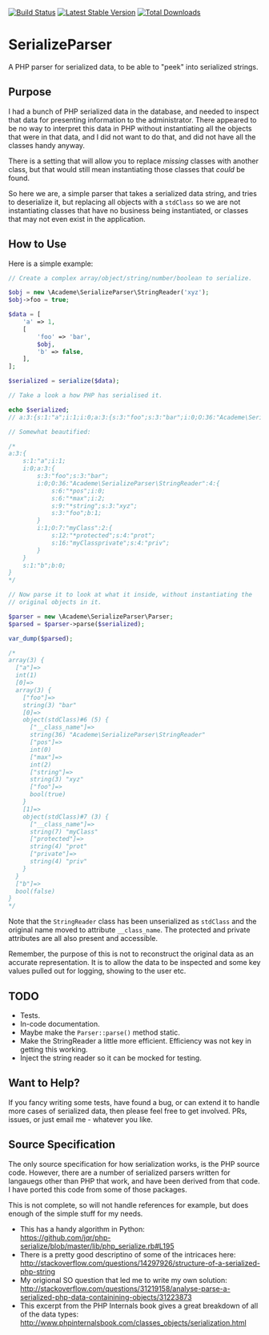 [![Build Status](https://travis-ci.org/academe/SerializeParser.png?branch=master)](https://travis-ci.org/academe/SerializeParser)
[![Latest Stable Version](https://poser.pugx.org/academe/SerializeParser/version.png)](https://packagist.org/packages/academe/SerializeParser)
[![Total Downloads](https://poser.pugx.org/academe/SerializeParser/d/total.png)](https://packagist.org/packages/academe/SerializeParser)

# SerializeParser

A PHP parser for serialized data, to be able to "peek" into serialized strings.

## Purpose

I had a bunch of PHP serialized data in the database, and needed to inspect
that data for presenting information to the administrator. There appeared to be
no way to interpret this data in PHP without instantiating all the objects that
were in that data, and I did not want to do that, and did not have all the
classes handy anyway.

There is a setting that will allow you to replace *missing* classes with another
class, but that would still mean instantiating those classes that *could* be found.

So here we are, a simple parser that takes a serialized data string, and tries
to deserialize it, but replacing all objects with a `stdClass` so we are not
instantiating classes that have no business being instantiated, or classes that
may not even exist in the application.

## How to Use

Here is a simple example:

```php
// Create a complex array/object/string/number/boolean to serialize.

$obj = new \Academe\SerializeParser\StringReader('xyz');
$obj->foo = true;

$data = [
    'a' => 1,
    [
        'foo' => 'bar',
        $obj,
        'b' => false,
    ],
];

$serialized = serialize($data);

// Take a look a how PHP has serialised it.

echo $serialized;
// a:3:{s:1:"a";i:1;i:0;a:3:{s:3:"foo";s:3:"bar";i:0;O:36:"Academe\SerializeParser\StringReader":4:{s:6:"*pos";i:0;s:6:"*max";i:2;s:9:"*string";s:3:"xyz";s:3:"foo";b:1;}i:1;O:7:"myClass":2:{s:12:"*protected";s:4:"prot";s:16:"myClassprivate";s:4:"priv";}}s:1:"b";b:0;}

// Somewhat beautified:

/*
a:3:{
    s:1:"a";i:1;
    i:0;a:3:{
        s:3:"foo";s:3:"bar";
        i:0;O:36:"Academe\SerializeParser\StringReader":4:{
            s:6:"*pos";i:0;
            s:6:"*max";i:2;
            s:9:"*string";s:3:"xyz";
            s:3:"foo";b:1;
        }
        i:1;O:7:"myClass":2:{
            s:12:"*protected";s:4:"prot";
            s:16:"myClassprivate";s:4:"priv";
        }
    }
    s:1:"b";b:0;
}
*/

// Now parse it to look at what it inside, without instantiating the
// original objects in it.

$parser = new \Academe\SerializeParser\Parser;
$parsed = $parser->parse($serialized);

var_dump($parsed);

/*
array(3) {
  ["a"]=>
  int(1)
  [0]=>
  array(3) {
    ["foo"]=>
    string(3) "bar"
    [0]=>
    object(stdClass)#6 (5) {
      ["__class_name"]=>
      string(36) "Academe\SerializeParser\StringReader"
      ["pos"]=>
      int(0)
      ["max"]=>
      int(2)
      ["string"]=>
      string(3) "xyz"
      ["foo"]=>
      bool(true)
    }
    [1]=>
    object(stdClass)#7 (3) {
      ["__class_name"]=>
      string(7) "myClass"
      ["protected"]=>
      string(4) "prot"
      ["private"]=>
      string(4) "priv"
    }
  }
  ["b"]=>
  bool(false)
}
*/
```

Note that the `StringReader` class has been unserialized as `stdClass` and the original
name moved to attribute `__class_name`. The protected and private attributes are all
also present and accessible.

Remember, the purpose of this is not to reconstruct the original data as an accurate
representation. It is to allow the data to be inspected and some key values pulled out
for logging, showing to the user etc.

## TODO

* Tests.
* In-code documentation.
* Maybe make the `Parser::parse()` method static.
* Make the StringReader a little more efficient. Efficiency was not key in getting this working.
* Inject the string reader so it can be mocked for testing.

## Want to Help?

If you fancy writing some tests, have found a bug, or can extend it to handle more
cases of serialized data, then please feel free to get involved. PRs, issues, or just
email me - whatever you like.

## Source Specification

The only source specification for how serialization works, is the PHP source code.
However, there are a number of serialized parsers written for langauegs other than
PHP that work, and have been derived from that code. I have ported this code from
some of those packages.

This is not complete, so will not handle references for example, but does enough of
the simple stuff for my needs.

* This has a handy algorithm in Python:  
  https://github.com/jqr/php-serialize/blob/master/lib/php_serialize.rb#L195
* There is a pretty good descriptino of some of the intricaces here:  
  http://stackoverflow.com/questions/14297926/structure-of-a-serialized-php-string
* My origional SO question that led me to write my own solution:  
  http://stackoverflow.com/questions/31219158/analyse-parse-a-serialized-php-data-containining-objects/31223873
* This excerpt from the PHP Internals book gives a great breakdown of all of the data types:  
  http://www.phpinternalsbook.com/classes_objects/serialization.html

